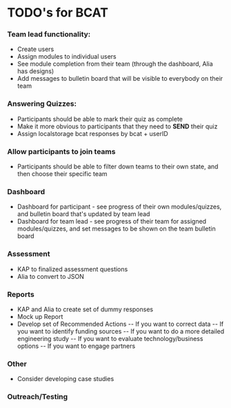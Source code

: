 # TODO's for BCAT

### Team lead functionality:
* Create users 
* Assign modules to individual users
* See module completion from their team (through the dashboard, Alia has designs)
* Add messages to bulletin board that will be visible to everybody on their team 

### Answering Quizzes: 
* Participants should be able to mark their quiz as complete
* Make it more obvious to participants that they need to **SEND** their quiz
* Assign localstorage bcat responses by bcat + userID

### Allow participants to join teams
* Participants should be able to filter down teams to their own state, and then choose their specific team    

### Dashboard
* Dashboard for participant - see progress of their own modules/quizzes, and bulletin board that's updated by team lead 
* Dashboard for team lead - see progress of their team for assigned modules/quizzes, and set messages to be shown on the team bulletin board  

### Assessment
* KAP to finalized assessment questions
* Alia to convert to JSON

### Reports
* KAP and Alia to create set of dummy responses
* Mock up Report
* Develop set of Recommended Actions 
-- If you want to correct data
-- If you want to identify funding sources
-- If you want to do a more detailed engineering study
-- If you want to evaluate technology/business options
-- If you want to engage partners

### Other
* Consider developing case studies

### Outreach/Testing


